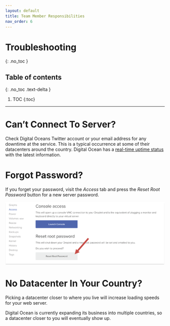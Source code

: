 ```yaml
---
layout: default
title: Team Member Responsibilities
nav_order: 6
---
```

# Troubleshooting
{: .no_toc }

## Table of contents
{: .no_toc .text-delta }

1. TOC
{:toc}

---
# Can’t Connect To Server?

Check Digital Oceans Twitter account or your email address for any downtime at the
service. This is a typical occurrence at some of their datacenters around the country.
Digital Ocean has a [real-time uptime status](https://twitter.com/dostatus) with the latest information. 

# Forgot Password?

If you forget your password, visit the *Access* tab and press the *Reset Root Password*
button for a new server password.

![Reset Password](https://github.com/SammyJLee/Documentation/blob/gh-pages/assets/images/DO-Reset-Password.PNG?raw=true "Reset Password Screen")

# No Datacenter In Your Country?

Picking a datacenter closer to where you live will increase loading speeds for your web
server. 

Digital Ocean is currently expanding its business into multiple countries, so a
datacenter closer to you will eventually show up.
